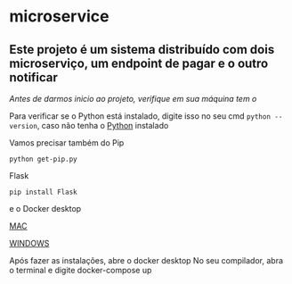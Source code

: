 # microservice

<h2>Este projeto é um sistema distribuído com dois microserviço, um endpoint de pagar e o outro notificar</h2>

*Antes de darmos inicio ao projeto, verifique em sua máquina tem o*

Para verificar se o Python está instalado, digite isso no seu cmd ```python --version```, caso não tenha o [Python](https://www.python.org/downloads/) instalado


Vamos precisar também do 
Pip
```
python get-pip.py
```   
Flask
```
pip install Flask
```
e o Docker desktop

[MAC](https://docs.docker.com/desktop/install/mac-install/)

[WINDOWS](https://docs.docker.com/desktop/install/windows-install/) 


Após fazer as instalações, abre o docker desktop
No seu compilador, abra o terminal e digite docker-compose up
